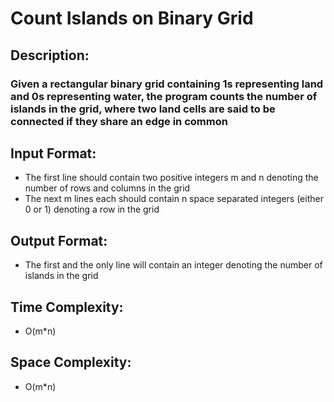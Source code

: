 # Count Islands on Binary Grid
## Description:
### Given a rectangular binary grid containing 1s representing land and 0s representing water, the program counts the number of islands in the grid, where two land cells are said to be connected if they share an edge in common 
## Input Format:
* The first line should contain two positive integers m and n denoting the number of rows and columns in the grid
* The next m lines each should contain n space separated integers (either 0 or 1) denoting a row in the grid
## Output Format:
* The first and the only line will contain an integer denoting the number of islands in the grid
## Time Complexity: 
* O(m*n)
## Space Complexity: 
* O(m*n)